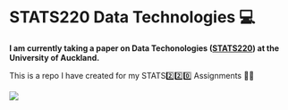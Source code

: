 # STATS220 Data Technologies :computer:

**I am currently taking a paper on Data Techonologies ([STATS220](https://courseoutline.auckland.ac.nz/dco/course/STATS/220/1213)) at the University of Auckland.**

This is a repo I have created for my STATS:two::two::zero: Assignments :student: 

![](https://opengraph.githubassets.com/eb368c2d9d316c732d6d2696085d9d5c42e82cfb3c38fb2811c086313a050b39/STATS-UOA/stats220)

